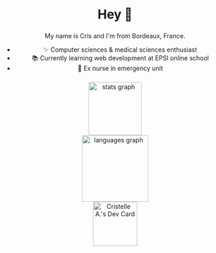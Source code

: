 <h1 align="center">Hey 👋</h1>

###

<p align="center">My name is Cris and I'm from Bordeaux, France.</p>

<ul align="center"> <li> ✨ Computer sciences & medical sciences enthusiast</li><li>📚 Currently learning web development at EPSI online school</li><li>🎲 Ex nurse in emergency unit</li></ul>

###

<div>
 <div align="center">
  <img src="https://github-readme-stats.vercel.app/api?username=cristelleal&hide_title=true&hide_rank=false&show_icons=true&include_all_commits=true&count_private=true&disable_animations=false&theme=dark&locale=en&hide_border=true&order=1" height="120" alt="stats graph"  />
  <br>
  <img src="https://github-readme-stats.vercel.app/api/top-langs?username=cristelleal&locale=en&hide_title=false&layout=compact&card_width=320&langs_count=5&theme=dark&hide_border=true&order=2" height="150" alt="languages graph"  />
</div>
 <div align="center">
  <a href="https://app.daily.dev/cristelleal"><img src="https://api.daily.dev/devcards/dd6767c365e24a699d2b94d24eb6db08.png?r=9w5" width="100" alt="Cristelle A.'s Dev Card"/></a>
</div>
</div>

###

###
